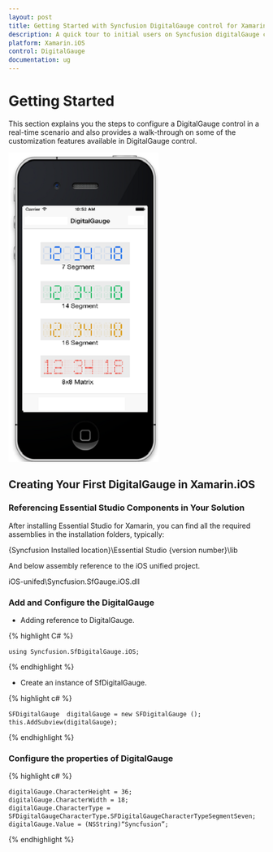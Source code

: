 ```yaml
---
layout: post
title: Getting Started with Syncfusion DigitalGauge control for Xamarin.iOS
description: A quick tour to initial users on Syncfusion digitalGauge control for Xamarin.iOS platform
platform: Xamarin.iOS
control: DigitalGauge
documentation: ug
---
```


# Getting Started

This section explains you the steps to configure a DigitalGauge control in a real-time scenario and also provides a walk-through on some of the customization features available in DigitalGauge control.

![](images/Objective.png)

## Creating Your First DigitalGauge in Xamarin.iOS

### Referencing Essential Studio Components in Your Solution

After installing Essential Studio for Xamarin, you can find all the required assemblies in the installation folders, typically:

{Syncfusion Installed location}\Essential Studio {version number}\lib

And below assembly reference to the iOS unified project.

iOS-unifed\Syncfusion.SfGauge.iOS.dll 

### Add and Configure the DigitalGauge

* Adding reference to DigitalGauge.

{% highlight C# %}

	using Syncfusion.SfDigitalGauge.iOS; 

{% endhighlight %}

* Create an instance of SfDigitalGauge.

{% highlight c# %}

	SFDigitalGauge  digitalGauge = new SFDigitalGauge ();
	this.AddSubview(digitalGauge);

{% endhighlight %}

### Configure the properties of DigitalGauge

{% highlight c# %}

	digitalGauge.CharacterHeight = 36;
	digitalGauge.CharacterWidth = 18;
	digitalGauge.CharacterType = SFDigitalGaugeCharacterType.SFDigitalGaugeCharacterTypeSegmentSeven;
	digitalGauge.Value = (NSString)“Syncfusion”;

{% endhighlight %}
